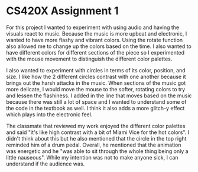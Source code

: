 # CS420X Assignment 1

For this project I wanted to experiment with using audio and having the visuals react to music. Because the music is more upbeat and electronic, I wanted to have more flashy and vibrant colors. Using the rotate function also allowed me to change up the colors based on the time. I also wanted to have different colors for different sections of the piece so I experimented with the mouse movement to distinguish the different color palettes. 

I also wanted to experiment with circles in terms of its color, position, and size. I like how the 2 different circles contrast with one another because it brings out the harsh attacks in the music. When sections of the music got more delicate, I would move the mouse to the softer, rotating colors to try and lessen the flashiness. I added in the line that moves based on the music because there was still a lot of space and I wanted to understand some of the code in the textbook as well. I think it also adds a more glitch-y effect which plays into the electronic feel.

The classmate that reviewed my work enjoyed the different color palettes and said "it's like high contrast with a bit of Miami Vice for the hot colors". I didn't think about this but he also mentioned that the circle in the top right reminded him of a drum pedal. Overall, he mentioned that the animation was energetic and he "was able to sit through the whole thing being only a little nauseous". While my intention was not to make anyone sick, I can understand if the audience was.
